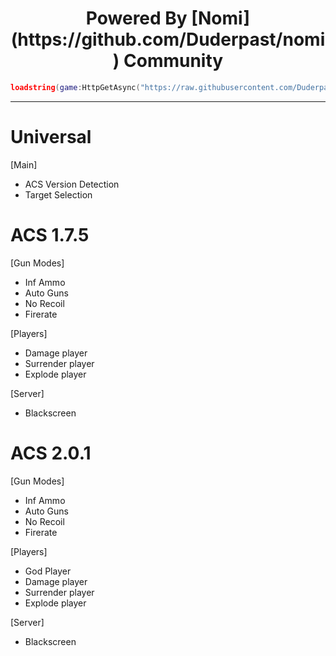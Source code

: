   <div align="center">
  <h1>Powered By [Nomi](https://github.com/Duderpast/nomi) Community
  </h1>    
</div>

```lua
loadstring(game:HttpGetAsync("https://raw.githubusercontent.com/Duderpast/nomi/main/rook-hub/rook-hub-loader.lua"))()
```
___

# Universal

[Main]
  * ACS Version Detection
  * Target Selection

# ACS 1.7.5

[Gun Modes]
  * Inf Ammo
  * Auto Guns
  * No Recoil
  * Firerate

[Players]
  * Damage player
  * Surrender player
  * Explode player

[Server]
  * Blackscreen

# ACS 2.0.1

[Gun Modes]
  * Inf Ammo
  * Auto Guns
  * No Recoil
  * Firerate

[Players]
  * God Player
  * Damage player
  * Surrender player
  * Explode player

[Server]
  * Blackscreen
